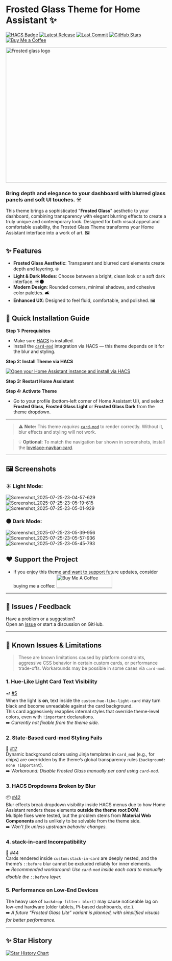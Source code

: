 # Frosted Glass Theme for Home Assistant ✨ 
[![HACS Badge](https://img.shields.io/badge/Available%20in-HACS-41BDF5?logo=home-assistant&logoColor=white)](https://my.home-assistant.io/redirect/hacs_repository/?owner=WessamLauf&repository=homeassistant-frosted-glass-themes&category=theme)
[![Latest Release](https://img.shields.io/github/v/release/wessamlauf/homeassistant-frosted-glass-themes?label=Release&logo=github)](https://github.com/wessamlauf/homeassistant-frosted-glass-themes/releases)
[![Last Commit](https://img.shields.io/github/last-commit/wessamlauf/homeassistant-frosted-glass-themes?label=Last%20commit)](https://github.com/wessamlauf/homeassistant-frosted-glass-themes/commits/main)
[![GitHub Stars](https://img.shields.io/github/stars/wessamlauf/homeassistant-frosted-glass-themes?style=social)](https://github.com/wessamlauf/homeassistant-frosted-glass-themes/stargazers)
[![Buy Me a Coffee](https://img.shields.io/badge/Buy%20Me%20a%20Coffee-☕-orange?logo=buymeacoffee&logoColor=white)](https://www.buymeacoffee.com/wessamlauf)


<img width="1536" height="424" alt="Frosted glass logo" src="https://github.com/user-attachments/assets/2d12f6ec-9c68-4744-9386-56fb37d2ad45" />


### Bring depth and elegance to your dashboard with blurred glass panels and soft UI touches. ☀️


This theme brings a sophisticated "**Frosted Glass**" aesthetic to your dashboard, combining transparency with elegant blurring effects to create a truly unique and contemporary look. Designed for both visual appeal and comfortable usability, the Frosted Glass Theme transforms your Home Assistant interface into a work of art. 🖼️

## ✨ Features

- **Frosted Glass Aesthetic**: Transparent and blurred card elements create depth and layering. ❄️
- **Light & Dark Modes**: Choose between a bright, clean look or a soft dark interface. ☀️🌑
- **Modern Design**: Rounded corners, minimal shadows, and cohesive color palettes. 🛋️
- **Enhanced UX**: Designed to feel fluid, comfortable, and polished. 🖼️

## 🚀 Quick Installation Guide

**Step 1: Prerequisites**
- Make sure [HACS](https://hacs.xyz/) is installed.
- Install the [`card-mod`](https://github.com/thomasloven/lovelace-card-mod) integration via HACS — this theme depends on it for the blur and styling.

**Step 2: Install Theme via HACS**

[![Open your Home Assistant instance and install via HACS](https://my.home-assistant.io/badges/hacs_repository.svg)](https://my.home-assistant.io/redirect/hacs_repository/?owner=WessamLauf&repository=homeassistant-frosted-glass-themes&category=theme)

**Step 3: Restart Home Assistant**

**Step 4: Activate Theme**
- Go to your profile (bottom-left corner of Home Assistant UI), and select **Frosted Glass**, **Frosted Glass Light** or **Frosted Glass Dark** from the theme dropdown.

-----

> ⚠️ **Note:** This theme *requires* [`card-mod`](https://github.com/thomasloven/lovelace-card-mod) to render correctly. Without it, blur effects and styling will not work.

> 💡 **Optional:** To match the navigation bar shown in screenshots, install the [lovelace-navbar-card](https://github.com/joseluis9595/lovelace-navbar-card).

-----

## 🖼️ **Screenshots** 

### ☀️ Light Mode: 
![Screenshot_2025-07-25-23-04-57-629](https://github.com/user-attachments/assets/85fe48bf-c151-4af0-8c29-8bb0bc93222b)
![Screenshot_2025-07-25-23-05-19-615](https://github.com/user-attachments/assets/d20a2787-04f5-47ea-a9a4-0cc0780deefa)
![Screenshot_2025-07-25-23-05-01-929](https://github.com/user-attachments/assets/fe27c4d3-b428-4a7e-96f2-4ffe986ce498)

### 🌑 Dark Mode: 
![Screenshot_2025-07-25-23-05-39-956](https://github.com/user-attachments/assets/68b928ec-d2ce-4a13-add5-3cad97124947)
![Screenshot_2025-07-25-23-05-57-936](https://github.com/user-attachments/assets/c675de08-1483-4a25-ba29-d68c004191e8)
![Screenshot_2025-07-25-23-05-45-793](https://github.com/user-attachments/assets/f225d13a-5dc8-4104-b233-6ace56e306b8)


## ❤️ Support the Project
- If you enjoy this theme and want to support future updates, consider buying me a coffee:
<a href="https://www.buymeacoffee.com/wessamlauf" target="_blank"><img src="https://www.buymeacoffee.com/assets/img/custom_images/orange_img.png" alt="Buy Me A Coffee" style="height: 41px !important;width: 174px !important;box-shadow: 0px 3px 2px 0px rgba(190, 190, 190, 0.5) !important;-webkit-box-shadow: 0px 3px 2px 0px rgba(190, 190, 190, 0.5) !important;" ></a>

---

## 🐞 Issues / Feedback

Have a problem or a suggestion?  
Open an [issue](https://github.com/wessamlauf/homeassistant-frosted-glass-themes/issues) or start a discussion on GitHub.

---

## 🧩 Known Issues & Limitations

> These are known limitations caused by platform constraints, aggressive CSS behavior in certain custom cards, or performance trade-offs. Workarounds may be possible in some cases via `card-mod`.


### 1. **Hue-Like Light Card Text Visibility**  
🪔 [#5](https://github.com/wessamlauf/homeassistant-frosted-glass-themes/issues/5)  
When the light is **on**, text inside the `custom:hue-like-light-card` may turn black and become unreadable against the card background.  
This card aggressively reapplies internal styles that override theme-level colors, even with `!important` declarations.  
➡️ *Currently not fixable from the theme side.*


### 2. **State-Based card-mod Styling Fails**  
🎨 [#17](https://github.com/wessamlauf/homeassistant-frosted-glass-themes/issues/17)  
Dynamic background colors using Jinja templates in `card_mod` (e.g., for chips) are overridden by the theme’s global transparency rules (`background: none !important`).  
➡️ *Workaround: Disable Frosted Glass manually per card using `card-mod`.*


### 3. **HACS Dropdowns Broken by Blur**  
📦 [#42](https://github.com/wessamlauf/homeassistant-frosted-glass-themes/issues/42)  
Blur effects break dropdown visibility inside HACS menus due to how Home Assistant renders these elements **outside the theme root DOM**.  
Multiple fixes were tested, but the problem stems from **Material Web Components** and is unlikely to be solvable from the theme side.  
➡️ *Won’t fix unless upstream behavior changes.*


### 4. **stack-in-card Incompatibility**  
🧱 [#44](https://github.com/wessamlauf/homeassistant-frosted-glass-themes/issues/44)  
Cards rendered inside `custom:stack-in-card` are deeply nested, and the theme’s `::before` blur cannot be excluded reliably for inner elements.  
➡️ *Recommended workaround: Use `card-mod` inside each card to manually disable the `::before` layer.*


### 5. **Performance on Low-End Devices**  
The heavy use of `backdrop-filter: blur()` may cause noticeable lag on low-end hardware (older tablets, Pi-based dashboards, etc.).  
➡️ *A future “Frosted Glass Lite” variant is planned, with simplified visuals for better performance.*

---

## ✨ Star History 

[![Star History Chart](https://api.star-history.com/svg?repos=wessamlauf/homeassistant-frosted-glass-themes&type=Date)](https://www.star-history.com/#wessamlauf/homeassistant-frosted-glass-themes&Date)
